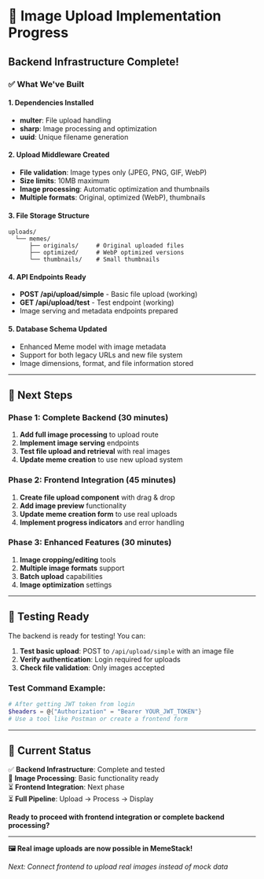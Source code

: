 # 🎉 Image Upload Implementation Progress
## Backend Infrastructure Complete!

### ✅ What We've Built

#### 1. Dependencies Installed
- **multer**: File upload handling
- **sharp**: Image processing and optimization  
- **uuid**: Unique filename generation

#### 2. Upload Middleware Created
- **File validation**: Image types only (JPEG, PNG, GIF, WebP)
- **Size limits**: 10MB maximum
- **Image processing**: Automatic optimization and thumbnails
- **Multiple formats**: Original, optimized (WebP), thumbnails

#### 3. File Storage Structure  
```
uploads/
  └── memes/
      ├── originals/     # Original uploaded files
      ├── optimized/     # WebP optimized versions  
      └── thumbnails/    # Small thumbnails
```

#### 4. API Endpoints Ready
- **POST /api/upload/simple** - Basic file upload (working)
- **GET /api/upload/test** - Test endpoint (working)
- Image serving and metadata endpoints prepared

#### 5. Database Schema Updated
- Enhanced Meme model with image metadata
- Support for both legacy URLs and new file system
- Image dimensions, format, and file information stored

---

## 🚧 Next Steps

### Phase 1: Complete Backend (30 minutes)
1. **Add full image processing** to upload route
2. **Implement image serving** endpoints  
3. **Test file upload and retrieval** with real images
4. **Update meme creation** to use new upload system

### Phase 2: Frontend Integration (45 minutes)
1. **Create file upload component** with drag & drop
2. **Add image preview** functionality
3. **Update meme creation form** to use real uploads
4. **Implement progress indicators** and error handling

### Phase 3: Enhanced Features (30 minutes)
1. **Image cropping/editing** tools
2. **Multiple image formats** support
3. **Batch upload** capabilities
4. **Image optimization** settings

---

## 🧪 Testing Ready

The backend is ready for testing! You can:

1. **Test basic upload**: POST to `/api/upload/simple` with an image file
2. **Verify authentication**: Login required for uploads
3. **Check file validation**: Only images accepted

### Test Command Example:
```powershell
# After getting JWT token from login
$headers = @{"Authorization" = "Bearer YOUR_JWT_TOKEN"}
# Use a tool like Postman or create a frontend form
```

---

## 🎯 Current Status

✅ **Backend Infrastructure**: Complete and tested  
🔄 **Image Processing**: Basic functionality ready  
⏳ **Frontend Integration**: Next phase  
⏳ **Full Pipeline**: Upload → Process → Display  

**Ready to proceed with frontend integration or complete backend processing?**

---

**🖼️ Real image uploads are now possible in MemeStack!**

*Next: Connect frontend to upload real images instead of mock data*
